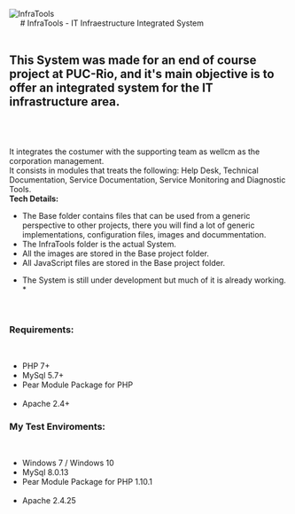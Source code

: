 <img src="https://lh3.googleusercontent.com/ute3J5ax9-P0T8U0VLP3l5K1Dxqc33I9nuh4VW_RLa2uFnlVju_AgzDSR_S2LhB_bz4lOHyO1VrPf85y2_WHmAxL86KnLU_l0npHfwu-8_H3ztTmuFMf3mvFwwsIF678Sedu--tOjti1eoM369RBNATU1u1ZJGlbKQ1T1c-VChL1e8Ihi-5rlK4nwnCiKaLuXMr_oDeq-YsXEauguTnga0go8u1DttqzsEOdCtZfjyS4gjpjx0iuTNNEN67r_Uvlp0svPabXp6t6G9VUHzQtAyAcc7opvmeYXRt8yiYYbRsZ0uxffKuzXK6YXXuV4VK9ObCzKtESKJCSmGiBEQ9E3znSB_-spmcOUSzzhOEb3U8WEnSZzs22SCaOZMSAvC_COJoAUDXT7QpxXgeQ3-yY1PrbfWHYQPsiTwG0HxWLRhsVTZSIXzofj6D6MB3zv2agOuMaaa5cj3My5OTC123p0ClQPENxHbZqH28jyuQu0DVClVUtDdFKKviTCcAOQVA2y_b4-1G1A7jhtW9eHKy2TVowmNWeblcXheOgZr6XTFM4Poelp_iMTZg9_870hhqOyL77iRNQjd7hAvvii5yyVj4u-3nBnmj-J1nYMmQyZI6E2oX6_k6-9EdVK6WimhqULPHYXKQ7N6M0xsX3SK8wPGs-qYJEUJm9wTZzKH5wTPbk2GfsFSV2IxITyvh8i8n_QaPROaV-H9Gp3cj94KckaIk=w765-h95-no" alt="InfraTools"></img>
<br>
&nbsp;&nbsp;&nbsp;&nbsp;&nbsp;# InfraTools - IT Infraestructure Integrated System 
<br>
<br><h2>This System was made for an end of course project at PUC-Rio, and it's main objective is to offer an integrated system for the IT infrastructure area.</h2><br><br><br>
It integrates the costumer with the supporting team as wellcm as the corporation management.<br>
It consists in modules that treats the following: Help Desk, Technical Documentation, Service Documentation, Service Monitoring and Diagnostic Tools.<br>
<b>Tech Details:</b><br>
- The Base folder contains files that can be used from a generic perspective to other projects, there you will find a lot of generic implementations, configuration files, images and docummentation.<br>
- The InfraTools folder is the actual System.<br>
- All the images are stored in the Base project folder.
- All JavaScript files are stored in the Base project folder.
* The System is still under development but much of it is already working. * <br>
<br>
<h3>Requirements:</h3><br>
<ul>
<li>PHP 7+</li>
<li>MySql 5.7+</li>
<li>Pear Module Package for PHP</li><br>
<li>Apache 2.4+<br></li>
</ul>

<h3>My Test Enviroments:</h3><br>
<ul>
<li>Windows 7 / Windows 10</li>
<li>MySql 8.0.13</li>
<li>Pear Module Package for PHP 1.10.1</li><br>
<li>Apache 2.4.25<br></li>
</ul>
